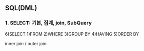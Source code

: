 ## SQL(DML)
### 1. SELECT: 기본, 집계, join, SubQuery
 6)SELECT
 1)FROM
 2)WHERE
 3)GROUP BY
 4)HAVING 
 5)ORDER BY

inner join / outer join


